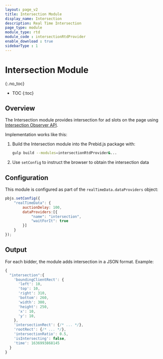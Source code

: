 ```yaml
---
layout: page_v2
title: Intersection Module
display_name: Intersection
description: Real Time Intersection
page_type: module
module_type: rtd
module_code : intersectionRtdProvider
enable_download : true
sidebarType : 1
---
```


# Intersection Module

{:.no_toc}

* TOC
{:toc}

## Overview

The Intersection module provides intersection for ad slots on the page using
[Intersection Observer API](https://developer.mozilla.org/en-US/docs/Web/API/Intersection_Observer_API).

Implementation works like this:

1. Build the Intersection module into the Prebid.js package with:

    ```bash
    gulp build --modules=intersectionRtdProvider&...
    ```

2. Use `setConfig` to instruct the browser to obtain the intersection data

## Configuration

This module is configured as part of the `realTimeData.dataProviders` object:

```javascript
pbjs.setConfig({
    "realTimeData": {
        auctionDelay: 100,
        dataProviders:[{          
            "name": "intersection",
            "waitForIt": true
        }]
    }
});
```

## Output

For each bidder, the module adds intersection in a JSON format.
Example:

```javascript
{
  "intersection":{
    'boundingClientRect': {
      'left': 10,
      'top': 10,
      'right': 310,
      'bottom': 260,
      'width': 300,
      'height': 250,
      'x': 10,
      'y': 10,
    },
    'intersectionRect': {/* ... */},
    'rootRect': {/* ... */},
    'intersectionRatio': 0.5,
    'isIntersecting': false,
    'time': 1636993868145
  }
}
```
